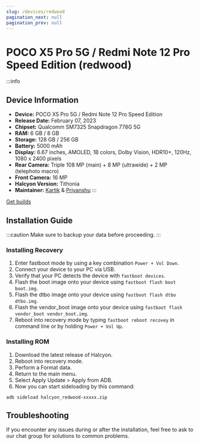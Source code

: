 ```yaml
---
slug: /devices/redwood
pagination_next: null
pagination_prev: null
---
```


# POCO X5 Pro 5G / Redmi Note 12 Pro Speed Edition (redwood)
:::info
## Device Information

- **Device:** POCO X5 Pro 5G / Redmi Note 12 Pro Speed Edition
- **Release Date:** February 07, 2023
- **Chipset:** 	Qualcomm SM7325 Snapdragon 778G 5G
- **RAM:** 6 GB / 8 GB
- **Storage:** 128 GB / 256 GB
- **Battery:** 5000 mAh
- **Display:** 6.67 inches, AMOLED, 1B colors, Dolby Vision, HDR10+, 120Hz, 1080 x 2400 pixels
- **Rear Camera:** Triple 108 MP (main) + 8 MP (ultrawide) + 2 MP (telephoto macro)
- **Front Camera:** 16 MP
- **Halcyon Version:** Tithonia
- **Maintainer:** [Kartik](https://github.com/kartik-commits) & [Priyanshu](https://github.com/thepriyanshujangid)
:::

<a href="https://www.pling.com/p/2058150/" class="button button--primary">Get builds</a>

## Installation Guide
:::caution
Make sure to backup your data before proceeding.
:::

### Installing Recovery
1. Enter fastboot mode by using a key combination `Power + Vol Down`.
2. Connect your device to your PC via USB.
4. Verify that your PC detects the device with `fastboot devices`.
5. Flash the boot image onto your device using `fastboot flash boot boot.img`.
6. Flash the dtbo image onto your device using `fastboot flash dtbo dtbo.img`.
7. Flash the vendor_boot image onto your device using `fastboot flash vendor_boot vendor_boot.img`. 
8. Reboot into recovery mode by typing `fastboot reboot recovey` in command line or by holding `Power + Vol Up`.

### Installing ROM
1. Download the latest release of Halcyon.
2. Reboot into recovery mode.
3. Perform a Format data.
4. Return to the main menu.
5. Select Apply Update > Apply from ADB.
6. Now you can start sideloading by this command:
```
adb sideload halcyon_redwood-xxxxx.zip
```

## Troubleshooting

If you encounter any issues during or after the installation, feel free to ask to our chat group for solutions to common problems.
